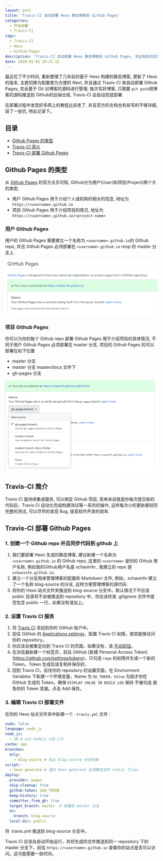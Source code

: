 ```yaml
---
layout: post
title: 'Travis-CI 自动部署 Hexo 静态博客到 Github Pages'
categories:
  - 开发部署
  - Travis-CI
tags:
  - Travis-CI
  - Hexo
  - Github-Pages
description: 'Travis-CI 自动部署 Hexo 静态博客到 Github Pages, 并且轻松的实现源代码管理'
date: 2020-01-01 20:21:12
---
```


最近花了不少时间, 重新整理了几年前的基于 Hexo 构建的静态博客, 更新了 Hexo 的版本, 主题切换为配置更为方便的 Next, 并且通过 Travis-CI 来自动部署 Github Pages, 完全基于 Git 对博客的源码进行管理, 每次写好博客, 只需要 `git push`把博客的源码推送到 Github的远端仓库, Travis-CI 会自动完成部署.

在部署过程中发现好多网上的教程比较老了, 并且官方的文档也有些写的不够详细, 踩了一些坑, 特此记录下。

## 目录
- [Github Pages 的类型](#Github-Pages-的类型)
- [Travis-CI 简介](#Travis-CI-简介)
- [Travis-CI 部署 Github Pages](#Travis-CI-部署-Github-Pages)

## Github Pages 的类型

从 [Github Pages](https://pages.github.com/) 的官方主页可知, Github分为用户(User)和项目(Project)两个大的类型,

- 用户 Github Pages 用于介绍个人或机构的相关的信息, 地址为 `https://<username>.github.io`
- 项目 Github Pages 用于介绍项目的情况, 地址为 `https://<username>.github.io/<project-name>`

### 用户 Github Pages
用户的 Github Pages 需要建立一个名称为 `<username>.github.io`的 Github repo, 并且 Github Pages 必须部署在 `<username>.github.io` reop 的 master 分支上.

![ ](/images/2020/github-pages-master.jpg)

### 项目 Github Pages
你可以为你的每个 Github repo 部署 Github Pages 用于介绍项目的具体情况, 不同于用户 Github Pages 必须部署在 master 分支, 项目的 Github Pages 的可以部署在如下位置
- master 分支
- master 分支 master/docs 文件下
- gh-pages 分支

![ ](/images/2020/github-pages-proj.jpg)

## Travis-CI 简介

Travis CI 是持续集成服务, 可以绑定 Github 项目,  简单来说就是你每次提交新的代码后，Travis CI 自动化完成构建测试等一系列的操作, 这样每次小的更新都经历完整的测试, 可以尽早的发现 Bug, 提高软件开发的效率.

## Travis-CI 部署 Github Pages

### 1. 创建一个 Github repo 并且同步代码到 github 上
1. 我们要部署 Hexo 生成的静态博客, 建议新建一个名称为 `<username>.github.io` 的 Github repo, 这里的 `<username>` 是你的 Github 用户名称, 例如我的Github用户名是 xchaoinfo , 我建立的 repo 是 `xchaoinfo.github.io`.
2. 建立一个分支用来管理博客的配置和 Markdown 文件, 例如，xchaoinfo 建立了一个名称 blog-source 的分支, 这样方便管理博客的源代码.
3. 将你的 Hexo 站点文件夹推送到 blog-source 分支中。默认情况下不应该 public 目录将不会被推送到 repository 中，你应该检查 .gitignore 文件中是否包含 public 一行，如果没有请加上。

### 2. 设置 Travis CI 服务

1. 将 [Travis CI](https://github.com/marketplace/travis-ci) 添加到你的 GitHub 账户中。
2. 前往 GitHub 的 [Applications settings](https://github.com/settings/installations)，配置 Travis CI 权限，使其能够访问你的 repository。
3. 你应该会被重定向到 Travis CI 的页面。如果没有，请 [手动前往](https://travis-ci.com/)。
4. 在浏览器新建一个标签页，前往 GitHub [新建 Personal Access Token] (https://github.com/settings/tokens)，只勾选 `repo` 的权限并生成一个新的 Token。Token 生成后请复制并保存好。
5. 回到 Travis CI，前往你的 repository 的设置页面，在 Environment Variables 下新建一个环境变量，Name 为 `GH_TOKEN，Value` 为刚才你在 GitHub 生成的 Token。确保 `DISPLAY VALUE IN BUILD LOG` 保持 不被勾选 避免你的 Token 泄漏。点击 Add 保存。

### 3. 编辑 Travis CI 部署文件
在你的 Hexo 站点文件夹中新建一个 `.travis.yml` 文件：
```yml
sudo: false
language: node_js
node_js:
  - 10 # use nodejs v10 LTS
cache: npm
branches:
  only:
    - blog-source # 仅从 blog-source 分支构建
script:
  - hexo generate # 通过 hexo generate 生成静态文件 static files
deploy:
  provider: pages
  skip-cleanup: true
  github-token: $GH_TOKEN
  keep-history: true
  committer_from_gh: true
  target_branch: master  # 部署到 master 分支
  on:
    branch: blog-source
  local-dir: public
```
将 .travis.yml 推送到 blog-source 分支中。

Travis CI 应该会自动开始运行，并将生成的文件推送到同一 repository 下的 master 分支下，前往 `https://<username>.github.io` 查看你的站点是否可以访问。这可能需要一些时间。